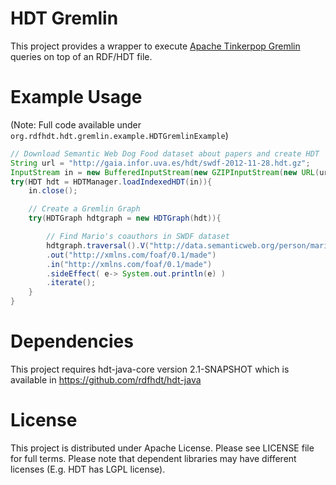 # HDT Gremlin

This project provides a wrapper to execute [Apache Tinkerpop Gremlin](http://tinkerpop.apache.org) queries on top of an RDF/HDT file.

# Example Usage

(Note: Full code available under `org.rdfhdt.hdt.gremlin.example.HDTGremlinExample`)

```Java
// Download Semantic Web Dog Food dataset about papers and create HDT
String url = "http://gaia.infor.uva.es/hdt/swdf-2012-11-28.hdt.gz";
InputStream in = new BufferedInputStream(new GZIPInputStream(new URL(url).openStream()));
try(HDT hdt = HDTManager.loadIndexedHDT(in)){
	in.close();

	// Create a Gremlin Graph
	try(HDTGraph hdtgraph = new HDTGraph(hdt)){

		// Find Mario's coauthors in SWDF dataset
		hdtgraph.traversal().V("http://data.semanticweb.org/person/mario-arias-gallego")
		.out("http://xmlns.com/foaf/0.1/made")
		.in("http://xmlns.com/foaf/0.1/made")
		.sideEffect( e-> System.out.println(e) )
		.iterate();
	}
}
```

# Dependencies

This project requires hdt-java-core version 2.1-SNAPSHOT which is available in https://github.com/rdfhdt/hdt-java


# License
This project is distributed under Apache License. Please see LICENSE file for full terms. Please note that dependent libraries may have different licenses (E.g. HDT has LGPL license).
